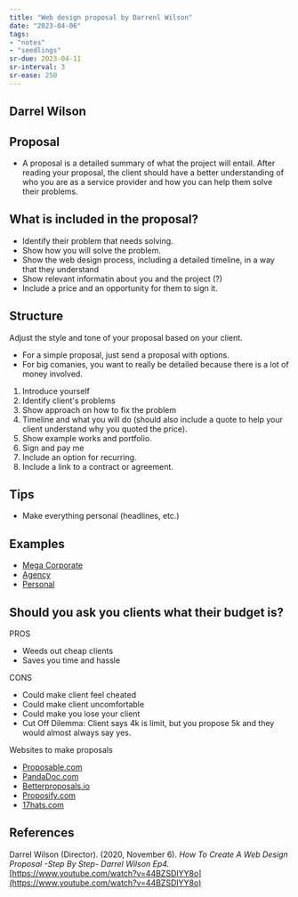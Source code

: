 ```yaml
---
title: "Web design proposal by Darrenl Wilson"
date: "2023-04-06"
tags:
- "notes"
- "seedlings"
sr-due: 2023-04-11
sr-interval: 3
sr-ease: 250
---
```


## Darrel Wilson

## Proposal
- A proposal is a detailed summary of what the project will entail. After reading your proposal, the client should have a better understanding of who you are as a service provider and how you can help them solve their problems.

## What is included in the proposal?
- Identify their problem that needs solving.
- Show how you will solve the problem.
- Show the web design process, including a detailed timeline, in a way that they understand
- Show relevant informatin about you and the project (?)
- Include a price and an opportunity for them to sign it.

## Structure

Adjust the style and tone of your proposal based on your client.
- For a simple proposal, just send a proposal with options.
- For big comanies, you want to really be detailed because there is a lot of money involved.

1. Introduce yourself
2. Identify client's problems
3. Show approach on how to fix the problem
4. Timeline and what you will do (should also include a quote to help your client understand why you quoted the price).
5. Show example works and portfolio.
6. Sign and pay me
7. Include an option for recurring.
8. Include a link to a contract or agreement.

## Tips
- Make everything personal (headlines, etc.)

## Examples

- [Mega Corporate](http://web.stanford.edu/~eadolfo/cis-redesign/attachments/proposal-newsignature.pdf)
- [Agency](https://elementor.com/blog/wp-content/uploads/sites/9/2020/04/Webdesign_Proposal_Template_and_Example_060420.pdf)
- [Personal](https://www.freecodecamp.org/news/free-web-design-proposal-template)

## Should you ask you clients what their budget is?

PROS
- Weeds out cheap clients
- Saves you time and hassle

CONS
- Could make client feel cheated
- Could make client uncomfortable
- Could make you lose your client
- Cut Off Dilemma: Client says 4k is limit, but you propose 5k and they would almost always say yes.

Websites to make proposals
- [Proposable.com](http://Proposable.com)
- [PandaDoc.com](http://PandaDoc.com)
- [Betterproposals.io](https://betterproposals.io/)
- [Proposify.com](http://Proposify.com)
- [17hats.com](https://www.17hats.com/)

## References

Darrel Wilson (Director). (2020, November 6). _How To Create A Web Design Proposal -Step By Step- Darrel Wilson Ep4._ [https://www.youtube.com/watch?v=44BZSDIYY8o](https://www.youtube.com/watch?v=44BZSDIYY8o)